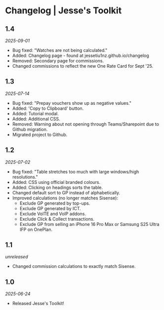 <!DOCTYPE html>
<html>

<head>
    <meta charset="UTF-8" />
    <title>Changelog | Jesse's Toolkit</title>
</head>

<body>
    <h1>Changelog | Jesse's Toolkit</h1>
    <h2>1.4</h2>
    <i>2025-09-01</i>
    <ul>
        <li>Bug fixed: "Watches are not being calculated."</li>
        <li>Added: Changelog page - found at jessetiu1nz.github.io/changelog</li>
        <li>Removed: Secondary page for commissions.</li>
        <li>Changed commissions to reflect the new One Rate Card for Sept '25.</li>
    </ul>
    <h2>1.3</h2>
    <i>2025-07-14</i>
    <ul>
        <li>Bug fixed: "Prepay vouchers show up as negative values."</li>
        <li>Added: 'Copy to Clipboard' button.</li>
        <li>Added: Tutorial modal.</li>
        <li>Added: Additional CSS.</li>
        <li>Removed: Warning about not opening through Teams/Sharepoint due to Github migration.</li>
        <li>Migrated project to Github.</li>
    </ul>
    <h2>1.2</h2>
    <i>2025-07-02</i>
    <ul>
        <li>Bug fixed: "Table stretches too much with large windows/high resolutions."</li>
        <li>Added: CSS using official branded colours.</li>
        <li>Added: Clicking on headings sorts the table.</li>
        <li>Changed default sort to GP instead of alphabetically.</li>
        <li>Improved calculations (no longer matches Sisense):
            <ul>
                <li>Exclude GP generated by top-ups.</li>
                <li>Exclude GP generated by ICT.</li>
                <li>Exclude VolTE and VoIP addons.</li>
                <li>Exclude Click & Collect transactions.</li>
                <li>Exclude GP from selling an iPhone 16 Pro Max or Samsung S25 Ultra IFP on OnePlan.</li>
            </ul>
        </li>
    </ul>
    <h2>1.1</h2>
    <i>unreleased</i>
    <ul>
        <li>Changed commission calculations to exactly match Sisense.</li>
    </ul>
    <h2>1.0</h2>
    <i>2025-06-24</i>
    <ul>
        <li>Released Jesse's Toolkit!</li>
    </ul>
</body>

</html>
